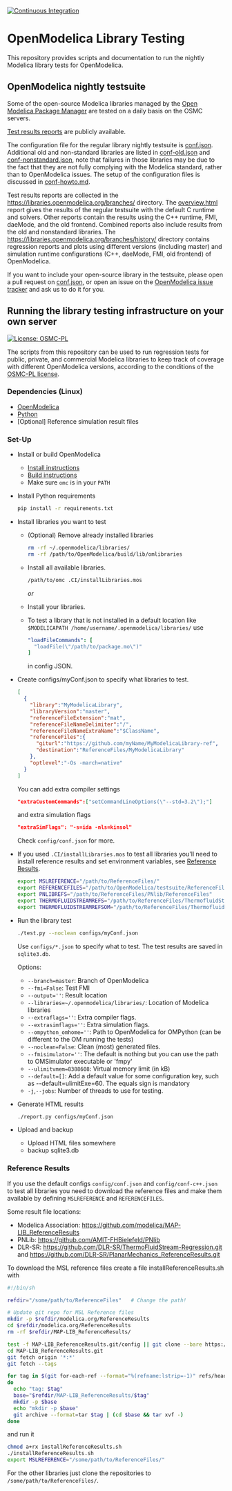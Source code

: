 [![Continuous Integration](https://github.com/OpenModelica/OpenModelicaLibraryTesting/actions/workflows/test.yml/badge.svg)](https://github.com/OpenModelica/OpenModelicaLibraryTesting/actions/workflows/test.yml)

# OpenModelica Library Testing

This repository provides scripts and documentation to run the nightly Modelica library tests for OpenModelica.

## OpenModelica nightly testsuite

Some of the open-source Modelica libraries managed by the [Open Modelica Package Manager](https://github.com/OpenModelica/OMPackageManager) are tested on a daily basis on the OSMC servers. 

[Test results reports](testresults.md#open-source-modelica-library-testing-using-openmodelica) are publicly available.

The configuration file for the regular library nightly testsuite is [conf.json](configs/conf.json). Additional old and non-standard libraries are listed in [conf-old.json](configs/conf-old.json) and [conf-nonstandard.json](configs/conf-nonstandard.json), note that failures in those libraries may be due to the fact that they are not fully complying with the Modelica standard, rather than to OpenModelica issues. The setup of the configuration files is discussed in [conf-howto.md](conf-howto.md).

Test results reports are collected in the https://libraries.openmodelica.org/branches/ directory. The [overview.html](https://libraries.openmodelica.org/branches/overview.html) report gives the results of the regular testsuite with the default C runtime and solvers. Other reports contain the results using the C++ runtime, FMI, daeMode, and the old frontend. Combined reports also include results from the old and nonstandard libraries. The https://libraries.openmodelica.org/branches/history/ directory contains regression reports and plots using different versions (including master) and simulation runtime configurations (C++, daeMode, FMI, old frontend) of OpenModelica.

If you want to include your open-source library in the testsuite, please open a pull request on [conf.json](configs/conf.json), or open an issue on the [OpenModelica issue tracker](https://github.com/OpenModelica/OpenModelica/issues/new/choose) and ask us to do it for you.

## Running the library testing infrastructure on your own server
[![License: OSMC-PL](https://img.shields.io/badge/license-OSMC--PL-lightgrey.svg)](OSMC-License.txt)

The scripts from this repository can be used to run regression tests for public, private, and commercial Modelica libraries to keep track of coverage with different OpenModelica versions, according to the conditions of the [OSMC-PL license](OSMC-License.txt).

### Dependencies (Linux)
- [OpenModelica](https://openmodelica.org)
- [Python](https://www.python.org/)
- [Optional] Reference simulation result files


### Set-Up

- Install or build OpenModelica
  - [Install instructions](https://openmodelica.org/download/download-linux)
  - [Build instructions](https://github.com/OpenModelica/OpenModelica#readme)
  - Make sure `omc` is in your `PATH`
- Install Python requirements
  ```bash
  pip install -r requirements.txt
  ```
- Install libraries you want to test
  - (Optional) Remove already installed libraries
    ```bash
    rm -rf ~/.openmodelica/libraries/
    rm -rf /path/to/OpenModelica/build/lib/omlibraries
    ```
  - Install all available libraries.
    ```bash
    /path/to/omc .CI/installLibraries.mos
    ```

    *or*
  - Install your libraries.
  - To test a library that is not installed in a default location like
    `$MODELICAPATH /home/username/.openmodelica/libraries/` use
    ```yml
    "loadFileCommands": [
      "loadFile(\"/path/to/package.mo\")"
    ]
    ```
    in config JSON.
- Create configs/myConf.json to specify what libraries to test.
  ```json
  [
    {
      "library":"MyModelicaLibrary",
      "libraryVersion":"master",
      "referenceFileExtension":"mat",
      "referenceFileNameDelimiter":"/",
      "referenceFileNameExtraName":"$ClassName",
      "referenceFiles":{
        "giturl":"https://github.com/myName/MyModelicaLibrary-ref",
        "destination":"ReferenceFiles/MyModelicaLibrary"
      },
      "optlevel":"-Os -march=native"
    }
  ]
  ```

  You can add extra compiler settings

  ```json
  "extraCustomCommands":["setCommandLineOptions(\"--std=3.2\");"]
  ```
  and extra simulation flags

  ```json
  "extraSimFlags": "-s=ida -nls=kinsol"
  ```

  Check `config/conf.json` for more.
- If you used `.CI/installLibraries.mos` to test all libraries you'll need to install reference results and set environment variables, see [Reference Results](#reference-results).
  ```bash
  export MSLREFERENCE="/path/to/ReferenceFiles/"
  export REFERENCEFILES="/path/to/OpenModelica/testsuite/ReferenceFiles"
  export PNLIBREFS="/path/to/ReferenceFiles/PNlib/ReferenceFiles"
  export THERMOFLUIDSTREAMREFS="/path/to/ReferenceFiles/ThermofluidStream-main-regression/ReferenceData"
  export THERMOFLUIDSTREAMREFSOM="/path/to/ReferenceFiles/ThermofluidStream-OM-regression/ReferenceData"
  ```

- Run the library test
  ```bash
  ./test.py --noclean configs/myConf.json
  ```
  Use `configs/*.json` to specify what to test.
  The test results are saved in `sqlite3.db`.

  Options:
    - `--branch=master`: Branch of OpenModelica
    - `--fmi=False`: Test FMI
    - `--output=''`: Result location
    - `--libraries=~/.openmodelica/libraries/`: Location of Modelica libraries
    - `--extraflags=''`: Extra compiler flags.
    - `--extrasimflags=''`: Extra simulation flags.
    - `--ompython_omhome=''`: Path to OpenModelica for OMPython (can be different to the OM running the tests)
    - `--noclean=False`: Clean (most) generated files.
    - `--fmisimulator=''`: The default is nothing but you can use the path to OMSimulator executable or 'fmpy'
    - `--ulimitvmem=8388608`: Virtual memory limit (in kB)
    - `--default=[]`: Add a default value for some configuration key, such as --default=ulimitExe=60. The equals sign is mandatory
    - `-j`,`--jobs`: Number of threads to use for testing.

- Generate HTML results
  ```bash
  ./report.py configs/myConf.json
  ```
- Upload and backup
  - Upload HTML files somewhere
  - backup sqlite3.db

### Reference Results

If you use the default configs `config/conf.json` and
`config/conf-c++.json` to test all libraries you need to
download the reference files and make them available by
defining `MSLREFERENCE` and `REFERENCEFILES`.

Some result file locations:
  - Modelica Association: https://github.com/modelica/MAP-LIB_ReferenceResults
  - PNLib: https://github.com/AMIT-FHBielefeld/PNlib
  - DLR-SR: https://github.com/DLR-SR/ThermoFluidStream-Regression.git and https://github.com/DLR-SR/PlanarMechanics_ReferenceResults.git


To download the MSL reference files create a file
installReferenceResults.sh with
```sh
#!/bin/sh

refdir="/some/path/to/ReferenceFiles"   # Change the path!

# Update git repo for MSL Reference files
mkdir -p $refdir/modelica.org/ReferenceResults
cd $refdir/modelica.org/ReferenceResults
rm -rf $refdir/MAP-LIB_ReferenceResults/

test -f MAP-LIB_ReferenceResults.git/config || git clone --bare https://github.com/modelica/MAP-LIB_ReferenceResults.git MAP-LIB_ReferenceResults.git
cd MAP-LIB_ReferenceResults.git
git fetch origin '*:*'
git fetch --tags

for tag in $(git for-each-ref --format="%(refname:lstrip=-1)" refs/heads/)
do
  echo "tag: $tag"
  base="$refdir/MAP-LIB_ReferenceResults/$tag"
  mkdir -p $base
  echo "mkdir -p $base"
  git archive --format=tar $tag | (cd $base && tar xvf -)
done
```

and run it
```bash
chmod a+rx installReferenceResults.sh
./installReferenceResults.sh
export MSLREFERENCE="/some/path/to/ReferenceFiles/"
```

For the other libraries just clone the repositories to `/some/path/to/ReferenceFiles/`.
